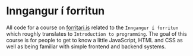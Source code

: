 # Inngangur í forritun

All code for a course on [forritari.is](https://forritari.is) related to the `Inngangur í forritun` which roughly translates to `Introduction to programming`. The goal of this course is for people to get to know a little JavaScript, HTML and CSS as well as being familiar with simple frontend and backend systems.
